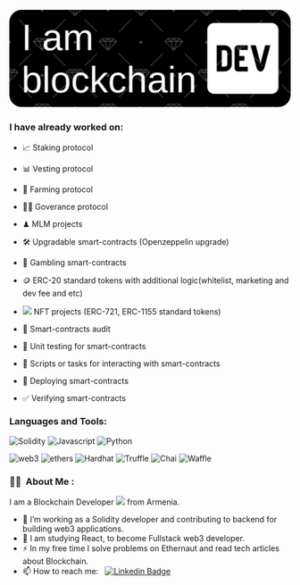 [![Header](https://github.com/lyov077/lyov077/blob/main/assets/github-header-image.png)]()

### I have already worked on:
- 📈 Staking protocol

- 📊 Vesting protocol

- 🌱 Farming protocol

- 👨‍⚖️ Goverance protocol

- ♟  MLM projects

- 🛠 Upgradable smart-contracts (Openzeppelin upgrade)

- 🎰 Gambling smart-contracts

- 🪙 ERC-20 standard tokens with additional logic(whitelist, marketing and dev fee and etc) 

- <img src="https://media.giphy.com/media/KfGn1vvV29Xmn2SO0R/giphy.gif" width="30"> NFT projects (ERC-721, ERC-1155 standard tokens)

- 🔎 Smart-contracts audit

- 🔬 Unit testing for smart-contracts

- 🧪 Scripts or tasks for interacting with smart-contracts

- 📑 Deploying smart-contracts

- ✅ Verifying smart-contracts

### Languages and Tools:

![Solidity](https://img.shields.io/badge/-Solidity-000000?style=flat-square&logo=Solidity&logoColor=696969)
![Javascript](https://img.shields.io/badge/-Javascript-000000?style=flat-square&logo=Javascript)
![Python](https://img.shields.io/badge/-Python-000000?style=flat-square&logo=Python)

![web3](https://img.shields.io/badge/-web3-000000?style=flat-square&logo=web3)
![ethers](https://img.shields.io/badge/-ethers-000000?style=flat-square&logo=ethers)
![Hardhat](https://img.shields.io/badge/-Hardhat-000000?style=flat-square&logo=Hardhat)
![Truffle](https://img.shields.io/badge/-Truffle-000000?style=flat-square&logo=Truffle)
![Chai](https://img.shields.io/badge/-Chai-000000?style=flat-square&logo=Chai)
![Waffle](https://img.shields.io/badge/-Waffle-000000?style=flat-square&logo=Waffle)


### :man_technologist: &nbsp;About Me :

I am a Blockchain Developer <img src="https://media.giphy.com/media/WUlplcMpOCEmTGBtBW/giphy.gif" width="30"> from Armenia.

- 🔭 I’m working as a Solidity developer and contributing to backend for building web3 applications.
- 🌱 I am studying React, to become Fullstack web3 developer.
- ⚡ In my free time I solve problems on Ethernaut and read tech articles about Blockchain.
- 📫 How to reach me: &nbsp; [![Linkedin Badge](https://img.shields.io/badge/-Linkedin-blue?style=plastic&logo=Linkedin&logoColor=white)](https://www.linkedin.com/in/levon-hambardzumyan/)



